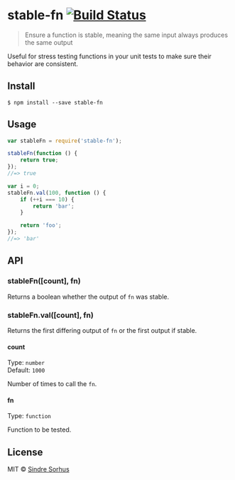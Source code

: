 # stable-fn [![Build Status](https://travis-ci.org/sindresorhus/stable-fn.svg?branch=master)](https://travis-ci.org/sindresorhus/stable-fn)

> Ensure a function is stable, meaning the same input always produces the same output

Useful for stress testing functions in your unit tests to make sure their behavior are consistent.


## Install

```
$ npm install --save stable-fn
```


## Usage

```js
var stableFn = require('stable-fn');

stableFn(function () {
	return true;
});
//=> true

var i = 0;
stableFn.val(100, function () {
	if (++i === 10) {
		return 'bar';
	}

	return 'foo';
});
//=> 'bar'
```


## API

### stableFn([count], fn)

Returns a boolean whether the output of `fn` was stable.

### stableFn.val([count], fn)

Returns the first differing output of `fn` or the first output if stable.

#### count

Type: `number`  
Default: `1000`

Number of times to call the `fn`.

#### fn

Type: `function`

Function to be tested.


## License

MIT © [Sindre Sorhus](http://sindresorhus.com)
